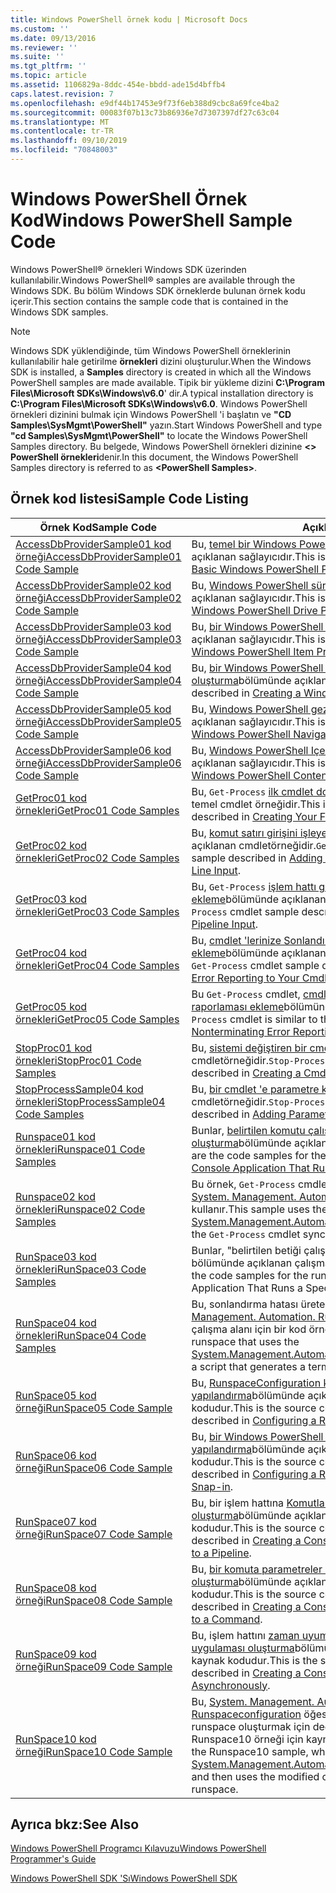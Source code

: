 ```yaml
---
title: Windows PowerShell örnek kodu | Microsoft Docs
ms.custom: ''
ms.date: 09/13/2016
ms.reviewer: ''
ms.suite: ''
ms.tgt_pltfrm: ''
ms.topic: article
ms.assetid: 1106829a-8ddc-454e-bbdd-ade15d4bffb4
caps.latest.revision: 7
ms.openlocfilehash: e9df44b17453e9f73f6eb388d9cbc8a69fce4ba2
ms.sourcegitcommit: 00083f07b13c73b86936e7d7307397df27c63c04
ms.translationtype: MT
ms.contentlocale: tr-TR
ms.lasthandoff: 09/10/2019
ms.locfileid: "70848003"
---
```

# <a name="windows-powershell-sample-code"></a><span data-ttu-id="ed08b-102">Windows PowerShell Örnek Kod</span><span class="sxs-lookup"><span data-stu-id="ed08b-102">Windows PowerShell Sample Code</span></span>

<span data-ttu-id="ed08b-103">Windows PowerShell® örnekleri Windows SDK üzerinden kullanılabilir.</span><span class="sxs-lookup"><span data-stu-id="ed08b-103">Windows PowerShell® samples are available through the Windows SDK.</span></span> <span data-ttu-id="ed08b-104">Bu bölüm Windows SDK örneklerde bulunan örnek kodu içerir.</span><span class="sxs-lookup"><span data-stu-id="ed08b-104">This section contains the sample code that is contained in the Windows SDK samples.</span></span>

> [!NOTE]
> <span data-ttu-id="ed08b-105">Windows SDK yüklendiğinde, tüm Windows PowerShell örneklerinin kullanılabilir hale getirilme **örnekleri** dizini oluşturulur.</span><span class="sxs-lookup"><span data-stu-id="ed08b-105">When the Windows SDK is installed, a **Samples** directory is created in which all the Windows PowerShell samples are made available.</span></span> <span data-ttu-id="ed08b-106">Tipik bir yükleme dizini **C:\Program Files\Microsoft SDKs\Windows\v6.0**' dir.</span><span class="sxs-lookup"><span data-stu-id="ed08b-106">A typical installation directory is **C:\Program Files\Microsoft SDKs\Windows\v6.0**.</span></span>
> <span data-ttu-id="ed08b-107">Windows PowerShell örnekleri dizinini bulmak için Windows PowerShell 'i başlatın ve **"CD Samples\SysMgmt\PowerShell"** yazın.</span><span class="sxs-lookup"><span data-stu-id="ed08b-107">Start Windows PowerShell and type **"cd Samples\SysMgmt\PowerShell"** to locate the Windows PowerShell Samples directory.</span></span> <span data-ttu-id="ed08b-108">Bu belgede, Windows PowerShell örnekleri dizinine  **\<> PowerShell örnekleri**denir.</span><span class="sxs-lookup"><span data-stu-id="ed08b-108">In this document, the Windows PowerShell Samples directory is referred to as **\<PowerShell Samples>**.</span></span>

## <a name="sample-code-listing"></a><span data-ttu-id="ed08b-109">Örnek kod listesi</span><span class="sxs-lookup"><span data-stu-id="ed08b-109">Sample Code Listing</span></span>

|<span data-ttu-id="ed08b-110">Örnek Kod</span><span class="sxs-lookup"><span data-stu-id="ed08b-110">Sample Code</span></span>|<span data-ttu-id="ed08b-111">Açıklama</span><span class="sxs-lookup"><span data-stu-id="ed08b-111">Description</span></span>|
|-----------------|-----------------|
|[<span data-ttu-id="ed08b-112">AccessDbProviderSample01 kod örneği</span><span class="sxs-lookup"><span data-stu-id="ed08b-112">AccessDbProviderSample01 Code Sample</span></span>](./accessdbprovidersample01-code-sample.md)|<span data-ttu-id="ed08b-113">Bu, [temel bir Windows PowerShell sağlayıcısı oluşturma](./creating-a-basic-windows-powershell-provider.md)bölümünde açıklanan sağlayıcıdır.</span><span class="sxs-lookup"><span data-stu-id="ed08b-113">This is the provider described in [Creating a Basic Windows PowerShell Provider](./creating-a-basic-windows-powershell-provider.md).</span></span>|
|[<span data-ttu-id="ed08b-114">AccessDbProviderSample02 kod örneği</span><span class="sxs-lookup"><span data-stu-id="ed08b-114">AccessDbProviderSample02 Code Sample</span></span>](./accessdbprovidersample02-code-sample.md)|<span data-ttu-id="ed08b-115">Bu, [Windows PowerShell sürücü sağlayıcısı oluşturma](./creating-a-windows-powershell-drive-provider.md)bölümünde açıklanan sağlayıcıdır.</span><span class="sxs-lookup"><span data-stu-id="ed08b-115">This is the provider described in [Creating a Windows PowerShell Drive Provider](./creating-a-windows-powershell-drive-provider.md).</span></span>|
|[<span data-ttu-id="ed08b-116">AccessDbProviderSample03 kod örneği</span><span class="sxs-lookup"><span data-stu-id="ed08b-116">AccessDbProviderSample03 Code Sample</span></span>](./accessdbprovidersample03-code-sample.md)|<span data-ttu-id="ed08b-117">Bu, [bir Windows PowerShell öğe sağlayıcısı oluşturma](./creating-a-windows-powershell-item-provider.md)bölümünde açıklanan sağlayıcıdır.</span><span class="sxs-lookup"><span data-stu-id="ed08b-117">This is the provider described in [Creating a Windows PowerShell Item Provider](./creating-a-windows-powershell-item-provider.md).</span></span>|
|[<span data-ttu-id="ed08b-118">AccessDbProviderSample04 kod örneği</span><span class="sxs-lookup"><span data-stu-id="ed08b-118">AccessDbProviderSample04 Code Sample</span></span>](./accessdbprovidersample04-code-sample.md)|<span data-ttu-id="ed08b-119">Bu, [bir Windows PowerShell kapsayıcı sağlayıcısı oluşturma](./creating-a-windows-powershell-container-provider.md)bölümünde açıklanan sağlayıcıdır.</span><span class="sxs-lookup"><span data-stu-id="ed08b-119">This is the provider described in [Creating a Windows PowerShell Container Provider](./creating-a-windows-powershell-container-provider.md).</span></span>|
|[<span data-ttu-id="ed08b-120">AccessDbProviderSample05 kod örneği</span><span class="sxs-lookup"><span data-stu-id="ed08b-120">AccessDbProviderSample05 Code Sample</span></span>](./accessdbprovidersample05-code-sample.md)|<span data-ttu-id="ed08b-121">Bu, [Windows PowerShell gezinti sağlayıcısı oluşturma](./creating-a-windows-powershell-navigation-provider.md)bölümünde açıklanan sağlayıcıdır.</span><span class="sxs-lookup"><span data-stu-id="ed08b-121">This is the provider described in [Creating a Windows PowerShell Navigation Provider](./creating-a-windows-powershell-navigation-provider.md).</span></span>|
|[<span data-ttu-id="ed08b-122">AccessDbProviderSample06 kod örneği</span><span class="sxs-lookup"><span data-stu-id="ed08b-122">AccessDbProviderSample06 Code Sample</span></span>](./accessdbprovidersample06-code-sample.md)|<span data-ttu-id="ed08b-123">Bu, [Windows PowerShell Içerik sağlayıcısı oluşturma](./creating-a-windows-powershell-content-provider.md)bölümünde açıklanan sağlayıcıdır.</span><span class="sxs-lookup"><span data-stu-id="ed08b-123">This is the provider described in [Creating a Windows PowerShell Content Provider](./creating-a-windows-powershell-content-provider.md).</span></span>|
|[<span data-ttu-id="ed08b-124">GetProc01 kod örnekleri</span><span class="sxs-lookup"><span data-stu-id="ed08b-124">GetProc01 Code Samples</span></span>](./getproc01-code-samples.md)|<span data-ttu-id="ed08b-125">Bu, `Get-Process` [ilk cmdlet dosyanızı oluşturma](../cmdlet/creating-a-cmdlet-without-parameters.md)bölümünde açıklanan temel cmdlet örneğidir.</span><span class="sxs-lookup"><span data-stu-id="ed08b-125">This is the basic `Get-Process` cmdlet sample described in [Creating Your First Cmdlet](../cmdlet/creating-a-cmdlet-without-parameters.md).</span></span>|
|[<span data-ttu-id="ed08b-126">GetProc02 kod örnekleri</span><span class="sxs-lookup"><span data-stu-id="ed08b-126">GetProc02 Code Samples</span></span>](./getproc02-code-samples.md)|<span data-ttu-id="ed08b-127">Bu, [komut satırı girişini işleyen parametreler ekleme](../cmdlet/adding-parameters-that-process-command-line-input.md)bölümünde açıklanan cmdletörneğidir.`Get-Process`</span><span class="sxs-lookup"><span data-stu-id="ed08b-127">This is the `Get-Process` cmdlet sample described in [Adding Parameters that Process Command-Line Input](../cmdlet/adding-parameters-that-process-command-line-input.md).</span></span>|
|[<span data-ttu-id="ed08b-128">GetProc03 kod örnekleri</span><span class="sxs-lookup"><span data-stu-id="ed08b-128">GetProc03 Code Samples</span></span>](./getproc03-code-samples.md)|<span data-ttu-id="ed08b-129">Bu, `Get-Process` [işlem hattı girişini işleyen parametreler ekleme](../cmdlet/adding-parameters-that-process-pipeline-input.md)bölümünde açıklanan cmdlet örneğidir.</span><span class="sxs-lookup"><span data-stu-id="ed08b-129">This is the `Get-Process` cmdlet sample described in [Adding Parameters that Process Pipeline Input](../cmdlet/adding-parameters-that-process-pipeline-input.md).</span></span>|
|[<span data-ttu-id="ed08b-130">GetProc04 kod örnekleri</span><span class="sxs-lookup"><span data-stu-id="ed08b-130">GetProc04 Code Samples</span></span>](./getproc04-code-samples.md)|<span data-ttu-id="ed08b-131">Bu, [cmdlet 'lerinize Sonlandırıcı olmayan hata raporlaması ekleme](../cmdlet/adding-non-terminating-error-reporting-to-your-cmdlet.md)bölümünde açıklanan cmdletörneğidir.`Get-Process`</span><span class="sxs-lookup"><span data-stu-id="ed08b-131">This is the `Get-Process` cmdlet sample described in [Adding Nonterminating Error Reporting to Your Cmdlet](../cmdlet/adding-non-terminating-error-reporting-to-your-cmdlet.md).</span></span>|
|[<span data-ttu-id="ed08b-132">GetProc05 kod örnekleri</span><span class="sxs-lookup"><span data-stu-id="ed08b-132">GetProc05 Code Samples</span></span>](./getproc05-code-samples.md)|<span data-ttu-id="ed08b-133">Bu `Get-Process` cmdlet, [cmdlet 'lerinize Sonlandırıcı olmayan hata raporlaması ekleme](../cmdlet/adding-non-terminating-error-reporting-to-your-cmdlet.md)bölümünde açıklanan cmdlet 'e benzer.</span><span class="sxs-lookup"><span data-stu-id="ed08b-133">This `Get-Process` cmdlet is similar to the cmdlet described in [Adding Nonterminating Error Reporting to Your Cmdlet](../cmdlet/adding-non-terminating-error-reporting-to-your-cmdlet.md).</span></span>|
|[<span data-ttu-id="ed08b-134">StopProc01 kod örnekleri</span><span class="sxs-lookup"><span data-stu-id="ed08b-134">StopProc01 Code Samples</span></span>](./stopproc01-code-samples.md)|<span data-ttu-id="ed08b-135">Bu, [sistemi değiştiren bir cmdlet oluşturma](../cmdlet/creating-a-cmdlet-that-modifies-the-system.md)bölümünde açıklanan cmdletörneğidir.`Stop-Process`</span><span class="sxs-lookup"><span data-stu-id="ed08b-135">This is the `Stop-Process` cmdlet sample described in [Creating a Cmdlet That Modifies the System](../cmdlet/creating-a-cmdlet-that-modifies-the-system.md).</span></span>|
|[<span data-ttu-id="ed08b-136">StopProcessSample04 kod örnekleri</span><span class="sxs-lookup"><span data-stu-id="ed08b-136">StopProcessSample04 Code Samples</span></span>](./stopprocesssample04-code-samples.md)|<span data-ttu-id="ed08b-137">Bu, [bir cmdlet 'e parametre kümeleri ekleme](../cmdlet/adding-parameter-sets-to-a-cmdlet.md)bölümünde açıklanan cmdletörneğidir.`Stop-Process`</span><span class="sxs-lookup"><span data-stu-id="ed08b-137">This is the `Stop-Process` cmdlet sample described in [Adding Parameter Sets to a Cmdlet](../cmdlet/adding-parameter-sets-to-a-cmdlet.md).</span></span>|
|[<span data-ttu-id="ed08b-138">Runspace01 kod örnekleri</span><span class="sxs-lookup"><span data-stu-id="ed08b-138">Runspace01 Code Samples</span></span>](./runspace01-code-samples.md)|<span data-ttu-id="ed08b-139">Bunlar, [belirtilen komutu çalıştıran bir konsol uygulaması oluşturma](/dotnet/csharp/programming-guide/inside-a-program/hello-world-your-first-program)bölümünde açıklanan çalışma için kod örnekleridir.</span><span class="sxs-lookup"><span data-stu-id="ed08b-139">These are the code samples for the runspace described in [Creating a Console Application That Runs a Specified Command](/dotnet/csharp/programming-guide/inside-a-program/hello-world-your-first-program).</span></span>|
|[<span data-ttu-id="ed08b-140">Runspace02 kod örnekleri</span><span class="sxs-lookup"><span data-stu-id="ed08b-140">Runspace02 Code Samples</span></span>](./runspace02-code-samples.md)|<span data-ttu-id="ed08b-141">Bu örnek, `Get-Process` cmdlet 'i eşzamanlı olarak yürütmek için [System. Management. Automation. runspaceınvoke](/dotnet/api/System.Management.Automation.RunspaceInvoke) sınıfını kullanır.</span><span class="sxs-lookup"><span data-stu-id="ed08b-141">This sample uses the [System.Management.Automation.Runspaceinvoke](/dotnet/api/System.Management.Automation.RunspaceInvoke) class to execute the `Get-Process` cmdlet synchronously.</span></span>|
|[<span data-ttu-id="ed08b-142">RunSpace03 kod örnekleri</span><span class="sxs-lookup"><span data-stu-id="ed08b-142">RunSpace03 Code Samples</span></span>](./runspace03-code-samples.md)|<span data-ttu-id="ed08b-143">Bunlar, "belirtilen betiği çalıştıran bir konsol uygulaması oluşturma" bölümünde açıklanan çalışma alanı için kod örnekleridir.</span><span class="sxs-lookup"><span data-stu-id="ed08b-143">These are the code samples for the runspace described in "Creating a Console Application That Runs a Specified Script".</span></span>|
|[<span data-ttu-id="ed08b-144">RunSpace04 kod örnekleri</span><span class="sxs-lookup"><span data-stu-id="ed08b-144">RunSpace04 Code Samples</span></span>](./runspace04-code-samples.md)|<span data-ttu-id="ed08b-145">Bu, sonlandırma hatası üreten bir betiği yürütmek için [System. Management. Automation. Runspaceınvoke](/dotnet/api/System.Management.Automation.RunspaceInvoke) sınıfını kullanan bir çalışma alanı için bir kod örneğidir.</span><span class="sxs-lookup"><span data-stu-id="ed08b-145">This is a code sample for a runspace that uses the [System.Management.Automation.Runspaceinvoke](/dotnet/api/System.Management.Automation.RunspaceInvoke) class to execute a script that generates a terminating error.</span></span>|
|[<span data-ttu-id="ed08b-146">RunSpace05 kod örneği</span><span class="sxs-lookup"><span data-stu-id="ed08b-146">RunSpace05 Code Sample</span></span>](./runspace05-code-sample.md)|<span data-ttu-id="ed08b-147">Bu, [RunspaceConfiguration kullanarak bir runspace yapılandırma](https://msdn.microsoft.com/en-us/42681d19-2d05-4975-befd-afb1990e79b2)bölümünde açıklanan Runspace05 örneği için kaynak kodudur.</span><span class="sxs-lookup"><span data-stu-id="ed08b-147">This is the source code for the Runspace05 sample described in [Configuring a Runspace Using RunspaceConfiguration](https://msdn.microsoft.com/en-us/42681d19-2d05-4975-befd-afb1990e79b2).</span></span>|
|[<span data-ttu-id="ed08b-148">RunSpace06 kod örneği</span><span class="sxs-lookup"><span data-stu-id="ed08b-148">RunSpace06 Code Sample</span></span>](./runspace06-code-sample.md)|<span data-ttu-id="ed08b-149">Bu, [bir Windows PowerShell ek bileşenini kullanarak bir runspace yapılandırma](https://msdn.microsoft.com/en-us/a7289ee8-9732-49ee-91c7-d533e9538b83)bölümünde açıklanan Runspace06 örneği için kaynak kodudur.</span><span class="sxs-lookup"><span data-stu-id="ed08b-149">This is the source code for the Runspace06 sample described in [Configuring a Runspace Using a Windows PowerShell Snap-in](https://msdn.microsoft.com/en-us/a7289ee8-9732-49ee-91c7-d533e9538b83).</span></span>|
|[<span data-ttu-id="ed08b-150">RunSpace07 kod örneği</span><span class="sxs-lookup"><span data-stu-id="ed08b-150">RunSpace07 Code Sample</span></span>](./runspace07-code-sample.md)|<span data-ttu-id="ed08b-151">Bu, bir işlem hattına [Komutlar ekleyen bir konsol uygulaması oluşturma](https://msdn.microsoft.com/en-us/01eb7808-e97b-4905-80be-9e2fa38c262e)bölümünde açıklanan Runspace07 örneği için kaynak kodudur.</span><span class="sxs-lookup"><span data-stu-id="ed08b-151">This is the source code for the Runspace07 sample described in [Creating a Console Application That Adds Commands to a Pipeline](https://msdn.microsoft.com/en-us/01eb7808-e97b-4905-80be-9e2fa38c262e).</span></span>|
|[<span data-ttu-id="ed08b-152">RunSpace08 kod örneği</span><span class="sxs-lookup"><span data-stu-id="ed08b-152">RunSpace08 Code Sample</span></span>](./runspace08-code-sample.md)|<span data-ttu-id="ed08b-153">Bu, [bir komuta parametreler ekleyen bir konsol uygulaması oluşturma](https://msdn.microsoft.com/en-us/848b2b46-60f1-4a86-b448-cfc7c0cccfba)bölümünde açıklanan Runspace08 örneği için kaynak kodudur.</span><span class="sxs-lookup"><span data-stu-id="ed08b-153">This is the source code for the Runspace08 sample described in [Creating a Console Application That Adds Parameters to a Command](https://msdn.microsoft.com/en-us/848b2b46-60f1-4a86-b448-cfc7c0cccfba).</span></span>|
|[<span data-ttu-id="ed08b-154">RunSpace09 kod örneği</span><span class="sxs-lookup"><span data-stu-id="ed08b-154">RunSpace09 Code Sample</span></span>](./runspace09-code-sample.md)|<span data-ttu-id="ed08b-155">Bu, işlem hattını [zaman uyumsuz olarak çağıran bir konsol uygulaması oluşturma](https://msdn.microsoft.com/en-us/198c1c94-2a06-457e-93ce-c0d910618e47)bölümünde açıklanan Runspace09 örneği için kaynak kodudur.</span><span class="sxs-lookup"><span data-stu-id="ed08b-155">This is the source code for the Runspace09 sample described in [Creating a Console Application That Invokes a Pipeline Asynchronously](https://msdn.microsoft.com/en-us/198c1c94-2a06-457e-93ce-c0d910618e47).</span></span>|
|[<span data-ttu-id="ed08b-156">RunSpace10 kod örneği</span><span class="sxs-lookup"><span data-stu-id="ed08b-156">RunSpace10 Code Sample</span></span>](./runspace10-code-sample.md)|<span data-ttu-id="ed08b-157">Bu, [System. Management. Automation. Runspaces. Runspaceconfiguration](/dotnet/api/System.Management.Automation.Runspaces.RunspaceConfiguration) öğesine bir cmdlet ekleyen ve ardından runspace oluşturmak için değiştirilen yapılandırma bilgilerini kullanan Runspace10 örneği için kaynak kodudur.</span><span class="sxs-lookup"><span data-stu-id="ed08b-157">This is the source code for the Runspace10 sample, which adds a cmdlet to [System.Management.Automation.Runspaces.Runspaceconfiguration](/dotnet/api/System.Management.Automation.Runspaces.RunspaceConfiguration) and then uses the modified configuration information to create the runspace.</span></span>|

## <a name="see-also"></a><span data-ttu-id="ed08b-158">Ayrıca bkz:</span><span class="sxs-lookup"><span data-stu-id="ed08b-158">See Also</span></span>

[<span data-ttu-id="ed08b-159">Windows PowerShell Programcı Kılavuzu</span><span class="sxs-lookup"><span data-stu-id="ed08b-159">Windows PowerShell Programmer's Guide</span></span>](./windows-powershell-programmer-s-guide.md)

[<span data-ttu-id="ed08b-160">Windows PowerShell SDK 'Sı</span><span class="sxs-lookup"><span data-stu-id="ed08b-160">Windows PowerShell SDK</span></span>](../windows-powershell-reference.md)